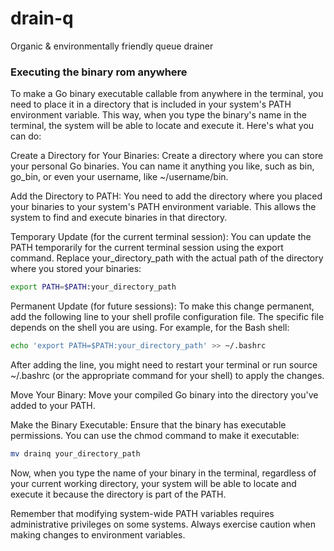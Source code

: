 # drain-q

Organic & environmentally friendly queue drainer

### Executing the binary rom anywhere

To make a Go binary executable callable from anywhere in the terminal, you need to place it in a directory that is included in your system's PATH environment variable. This way, when you type the binary's name in the terminal, the system will be able to locate and execute it. Here's what you can do:

Create a Directory for Your Binaries:
Create a directory where you can store your personal Go binaries. You can name it anything you like, such as bin, go_bin, or even your username, like ~/username/bin.

Add the Directory to PATH:
You need to add the directory where you placed your binaries to your system's PATH environment variable. This allows the system to find and execute binaries in that directory.

Temporary Update (for the current terminal session):
You can update the PATH temporarily for the current terminal session using the export command. Replace your_directory_path with the actual path of the directory where you stored your binaries:

```sh
export PATH=$PATH:your_directory_path
```
Permanent Update (for future sessions):
To make this change permanent, add the following line to your shell profile configuration file. The specific file depends on the shell you are using. For example, for the Bash shell:

```sh
echo 'export PATH=$PATH:your_directory_path' >> ~/.bashrc
```
After adding the line, you might need to restart your terminal or run source ~/.bashrc (or the appropriate command for your shell) to apply the changes.

Move Your Binary:
Move your compiled Go binary into the directory you've added to your PATH.

Make the Binary Executable:
Ensure that the binary has executable permissions. You can use the chmod command to make it executable:

```sh
mv drainq your_directory_path
```
Now, when you type the name of your binary in the terminal, regardless of your current working directory, your system will be able to locate and execute it because the directory is part of the PATH.

Remember that modifying system-wide PATH variables requires administrative privileges on some systems. Always exercise caution when making changes to environment variables.
